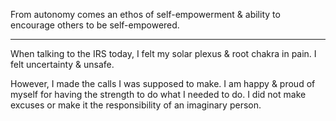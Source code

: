 From autonomy comes an ethos of self-empowerment & ability to encourage others to be self-empowered.

---

When talking to the IRS today, I felt my solar plexus & root chakra in pain. I felt uncertainty & unsafe.

However, I made the calls I was supposed to make. I am happy & proud of myself for having the strength to do what I needed to do. I did not make excuses or make it the responsibility of an imaginary person.
